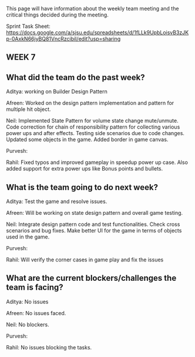 This page will have information about the weekly team meeting and the critical things decided during the meeting.

Sprint Task Sheet: https://docs.google.com/a/sjsu.edu/spreadsheets/d/1fLLk9UpbLoisvB3zJKp-0AxkN66jyBQ81VncRzcibiI/edit?usp=sharing

## WEEK 7

## What did the team do the past week?

Aditya: working on Builder Design Pattern

Afreen: Worked on the design pattern implementation and pattern for multiple hit object.

Neil: Implemented State Pattern for volume state change mute/unmute. Code correction for chain of responsibility pattern for collecting various power ups and after effects. Testing side scenarios due to code changes. Updated some objects in the game. Added border in game canvas.

Purvesh:

Rahil: Fixed typos and improved gameplay in speedup power up case. Also added support for extra power ups like Bonus points and bullets.

## What is the team going to do next week?

Aditya: Test the game and resolve issues. 

Afreen: Will be working on state design pattern and overall game testing.

Neil: Integrate design pattern code and test functionalities. Check cross scenarios and bug fixes. Make better UI for the game in terms of objects used in the game.

Purvesh:

Rahil: Will verify the corner cases in game play and fix the issues

## What are the current blockers/challenges the team is facing?

Aditya: No issues

Afreen: No issues faced.

Neil: No blockers.

Purvesh:

Rahil: No issues blocking the tasks.
